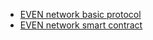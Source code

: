 - [EVEN network basic protocol](basic-protocol.md)
- [EVEN network smart contract](smart-contract-specification.md)
